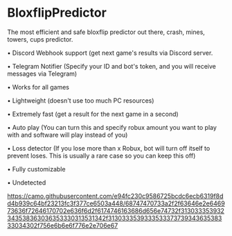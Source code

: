 # BloxflipPredictor
The most efficient and safe bloxflip predictor out there, crash, mines, towers, cups predictor.

• Discord Webhook support (get next game's results via Discord server.

• Telegram Notifier (Specify your ID and bot's token, and you will receive messages via Telegram)

• Works for all games

• Lightweight (doesn't use too much PC resources)

• Extremely fast (get a result for the next game in a second)

• Auto play (You can turn this and specify robux amount you want to play with and software will play instead of you)

• Loss detector (If you lose more than x Robux, bot will turn off itself to prevent loses. This is usually a rare case so you can keep this off)

• Fully customizable

• Undetected

https://camo.githubusercontent.com/e94fc230c9586725bcdc6ecb6319f8dd4b939c64bf23213fc3f377ce6503a448/68747470733a2f2f63646e2e646973636f72646170702e636f6d2f6174746163686d656e74732f313033353932343538363036353330313531342f313033353933353337373934363538333034302f756e6b6e6f776e2e706e67

